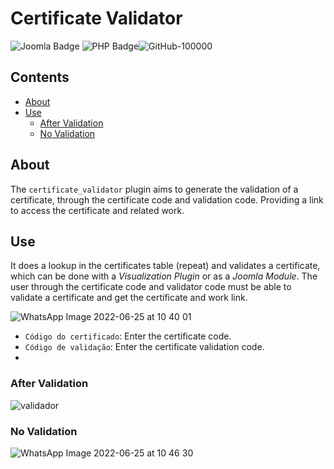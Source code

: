 # Certificate Validator

![Joomla Badge](https://img.shields.io/badge/Joomla-5091CD?style=for-the-badge&logo=joomla&logoColor=white) ![PHP Badge](https://img.shields.io/badge/PHP-777BB4?style=for-the-badge&logo=php&logoColor=white)![GitHub-100000](https://user-images.githubusercontent.com/107778190/174810453-ea17e321-809e-41da-bfbf-94f1c6d7dd09.svg)

## Contents

- [About](#about)
- [Use](#use)
  - [After Validation](#After-Validation)
  - [No Validation](#No-Validation)
   

## About

The `certificate_validator` plugin aims to generate the validation of a certificate, through the certificate code and validation code. Providing a link to access the certificate and related work.

## Use

It does a lookup in the certificates table (repeat) and validates a certificate, which can be done with a *Visualization Plugin* or as a *Joomla Module*.
The user through the certificate code and validator code must be able to validate a certificate and get the certificate and work link.

![WhatsApp Image 2022-06-25 at 10 40 01](https://user-images.githubusercontent.com/107778190/175776102-3aac479a-98ee-457d-887d-e0b6c2db4959.jpeg)
- `Código do certificado`: Enter the certificate code.
- `Código de validação`: Enter the certificate validation code.
- 
### After Validation
![validador](https://user-images.githubusercontent.com/107778190/175776312-469fc117-afac-4689-aea6-1c2dfd3b3d14.png)
### No Validation
![WhatsApp Image 2022-06-25 at 10 46 30](https://user-images.githubusercontent.com/107778190/175776361-b4ecb8e3-566c-4469-a57f-80f202827ff7.jpeg)
